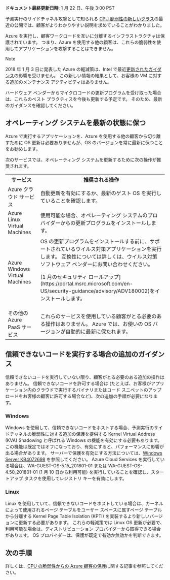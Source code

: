 


**ドキュメント最終更新日時**: 1 月 22 日、午後 3:00 PST

予測実行のサイドチャネル攻撃として知られる [CPU 脆弱性の新しいクラス](https://portal.msrc.microsoft.com/en-US/security-guidance/advisory/ADV180002)の最近の公開では、顧客がよりわかりやすい説明を求めていることがわかりました。  

Azure を実行し、顧客ワークロードを互いに分離するインフラストラクチャは保護されています。  つまり、Azure を使用する他の顧客は、これらの脆弱性を使用してアプリケーションを攻撃することはできません。

> [!NOTE] 
> 2018 年 1 月 3 日に発表した Azure の軽減策は、Intel で最近[更新されたガイダンス](https://newsroom.intel.com/news/root-cause-of-reboot-issue-identified-updated-guidance-for-customers-and-partners/)の影響を受けません。 この新しい情報の結果として、お客様の VM に対する追加のメンテナンス アクティビティはありません。
>
> ハードウェア ベンダーからマイクロコードの更新プログラムを受け取った場合は、これらのベスト プラクティスを今後も更新する予定です。 そのため、最新のガイダンスを確認してください。
>

## <a name="keeping-your-operating-systems-up-to-date"></a>オペレーティング システムを最新の状態に保つ

Azure で実行するアプリケーションを、Azure を使用する他の顧客から切り離すために OS 更新は必要ありませんが、OS のバージョンを常に最新に保つことをお勧めします。 

次のサービスでは、オペレーティング システムを更新するために次の操作が推奨されます。 

<table>
<tr>
<th>サービス</th> <th>推奨される操作 </th>
</tr>
<tr>
<td>Azure クラウド サービス </td>  <td>自動更新を有効にするか、最新のゲスト OS を実行していることを確認します。</td>
</tr>
<tr>
<td>Azure Linux Virtual Machines</td> <td>使用可能な場合、オペレーティング システムのプロバイダーからの更新プログラムをインストールします。 </td>
</tr>
<tr>
<td>Azure Windows Virtual Machines </td> <td>OS の更新プログラムをインストールする前に、サポートされているウイルス対策アプリケーションを実行します。 互換性については詳しくは、ウイルス対策ソフトウェア ベンダーにお問い合わせください。<p> [1 月のセキュリティ ロールアップ](https://portal.msrc.microsoft.com/en-US/security-guidance/advisory/ADV180002)をインストールします。 </p></td>
</tr>
<tr>
<td>その他の Azure PaaS サービス</td> <td>これらのサービスを使用している顧客がとる必要のある操作はありません。 Azure では、お使いの OS バージョンが自動的に最新に保たれます。 </td>
</tr>
</table>

## <a name="additional-guidance-if-you-are-running-untrusted-code"></a>信頼できないコードを実行する場合の追加のガイダンス 

信頼できないコードを実行していない限り、顧客がとる必要のある追加の操作はありません。 信頼できないコードを許可する場合は (たとえば、お客様がアプリケーション内のクラウドで実行するバイナリまたはコード スニペットのアップロードをお客様の顧客に許可する場合など)、次の追加の手順が必要になります。  


### <a name="windows"></a>Windows 
Windows を使用して、信頼できないコードをホストする場合、予測実行のサイドチャネルの脆弱性に対する追加の保護を提供する Kernel Virtual Address (KVA) Shadowing と呼ばれる Windows の機能を有効にする必要もあります。 この機能は既定ではオフになっており、有効にすると、パフォーマンスに影響が出る場合があります。 サーバーで保護を有効にする方法については、[Windows Server KB4072698](https://support.microsoft.com/help/4072698/windows-server-guidance-to-protect-against-the-speculative-execution) を参照してください。 Azure Cloud Services を実行している場合は、WA-GUEST-OS-5.15_201801-01 または WA-GUEST-OS-4.50_201801-01 (1 月 10 日から利用可能) を実行していることを確認し、スタートアップ タスクを使用してレジストリ キーを有効にします。


### <a name="linux"></a>Linux
Linux を使用していて、信頼できないコードをホストしている場合は、カーネルによって使用されるページ テーブルをユーザー スペースに属すページ テーブルから分離する Kernel Page Table Isolation (KPTI) を実装するより新しいバージョンに更新する必要があります。 これらの軽減策では Linux OS 更新が必要で、利用可能な場合は、ディストリビューション プロバイダーから取得できる場合があります。 OS プロバイダーは、保護が既定で有効か無効かを判断できます。



## <a name="next-steps"></a>次の手順

詳しくは、[CPU の脆弱性からの Azure 顧客の保護](https://azure.microsoft.com/blog/securing-azure-customers-from-cpu-vulnerability/)に関する記事を参照してください。
